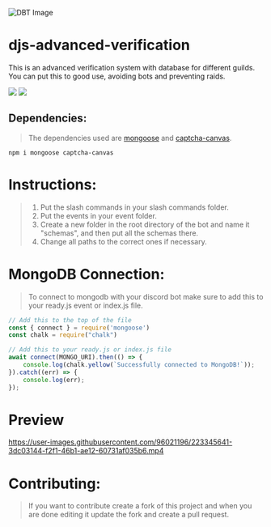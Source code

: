 ![DBT Image](https://cdn.discordapp.com/attachments/1082534981961781258/1082540823058579526/djs-advanced-verification.jpg)

# djs-advanced-verification
This is an advanced verification system with database for different guilds. You can put this to good use, avoiding bots and preventing raids.

<p align="left">
    <a href="https://github.com/57tr/djs-advanced-verification"> <img src= "https://img.shields.io/github/stars/57tr/djs-advanced-verification?style=for-the-badge"/></a>
    <a href="https://github.com/57tr"> <img src="https://img.shields.io/github/followers/57tr?style=for-the-badge"/></a>
</p>

## Dependencies:
> The dependencies used are [mongoose](https://www.npmjs.com/package/mongoose) and [captcha-canvas](https://www.npmjs.com/package/captcha-canvas).
```
npm i mongoose captcha-canvas
```

# Instructions:
> 1. Put the slash commands in your slash commands folder.
> 2. Put the events in your event folder.
> 3. Create a new folder in the root directory of the bot and name it "schemas", and then put all the schemas there.
> 4. Change all paths to the correct ones if necessary.

# MongoDB Connection:
> To connect to mongodb with your discord bot make sure to add this to your ready.js event or index.js file.
```js
// Add this to the top of the file
const { connect } = require('mongoose')
const chalk = require("chalk")

// Add this to your ready.js or index.js file
await connect(MONGO_URI).then(() => {
    console.log(chalk.yellow(`Successfully connected to MongoDB!`));
}).catch((err) => {
    console.log(err);
});
```

# Preview
https://user-images.githubusercontent.com/96021196/223345641-3dc03144-f2f1-46b1-ae12-60731af035b6.mp4

# Contributing:
> If you want to contribute create a fork of this project and when you are done editing it update the fork and create a pull request.
